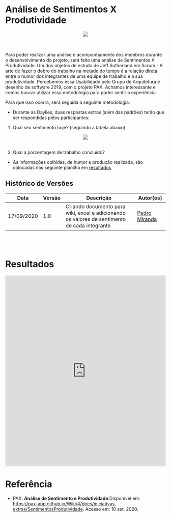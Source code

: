 # **Análise de Sentimentos X Produtividade**

<div style="display: flex; justify-content: center; align-items:center;">
    <img src="https://unbarqdsw.github.io/2020.1_G11_SYA/assets/brainstorm/brainstorm.png">
</div>
<br>

<br>

Para poder realizar uma análise e acompanhamento dos membros durante o desenvolvimento do projeto, será feito uma análise de Sentimentos X Produtividade. Um dos objetos de estudo de Jeff Sutherland em Scrum - A arte de fazer o dobro do trabalho na metade do tempo é a relação direta entre o humor dos integrantes de uma equipe de trabalho e a sua produtividade. Percebemos essa Usabilidade pelo Grupo de Arquitetura e desenho de software 2019, com o projeto PAX. Achamos interessante e iremos buscar utilizar essa metodologia para poder sentir a experiência.

   Para que isso ocorra, será seguida a seguinte metodologia:

- Durante as Daylies, duas respostas extras (além das padrões) terão que ser respondidas pelos participantes:

1. Qual seu sentimento hoje? (seguindo a tabela abaixo)

<div style="display: flex; justify-content: center; align-items:center;">
    <img src="https://unbarqdsw.github.io/2020.1_G11_SYA/assets/diagrama_sentimentos/tabela_cores.png">
</div>
<br>


2. Qual a porcentagem de trabalho concluído?

<ul>
    <li>
        As informações colhidas, de humor e produção realizada, são colocadas nas seguinte planilha em <a href="https://unbarqdsw.github.io/2020.1_G11_SYA/#/iniciativas_extras/diagrama_sentimento#sheets_sentimentos">resultados</a>
    </li>
</ul>

## Histórico de Versões

<table>
    <thead>
        <th>Data</th>
        <th>Versão</th>
        <th>Descrição</th>
        <th>Autor(es)</th>
    </thead>
    <tbody>
        <tr>
            <td>17/09/2020</td>
            <td>1.0</td>
            <td>Criando documento para wiki, excel e adicionando os valores de sentimento de cada integrante</td>
            <td>
                <a href="https://github.com/pedroMiranda7410">Pedro Miranda</a>
            </td>
        </tr>
    </tbody>
</table>
<br>
<br>

# Resultados

<iframe id="#sheets_sentimentos" src="https://docs.google.com/spreadsheets/d/1_u7yGBO2UTx6Mv8pOjmDY3brmdTi4oUS7NUQYt_YoNI/edit?usp=sharing" style="height:600px; width: 100%" frameborder="0" allowfullscreen="true" e="" mozallowfullscreen="tru" webkitallowfullscreen="true">
</iframe>

# Referência

- PAX. <b>Análise de Sentimento e Produtividade</b>.Disponível em: https://pax-app.github.io/Wiki/#/docs/iniciativas-extras/SentimentosProdutividade. Acesso em: 10 set. 2020.